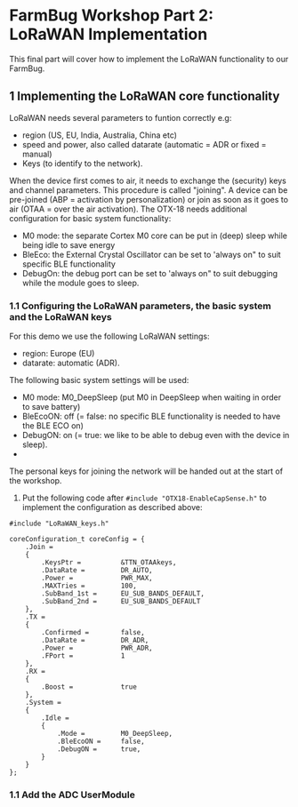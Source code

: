 # FarmBug Workshop Part 2: LoRaWAN Implementation

This final part will cover how to implement the LoRaWAN functionality to our FarmBug.

## 1 Implementing the LoRaWAN core functionality

LoRaWAN needs several parameters to funtion correctly e.g:
- region (US, EU, India, Australia, China etc)
- speed and power, also called datarate (automatic = ADR or fixed = manual)
- Keys (to identify to the network).

When the device first comes to air, it needs to exchange the (security) keys and channel parameters. This procedure is called "joining". A device can be pre-joined (ABP = activation by personalization) or join as soon as it goes to air (OTAA = over the air activation).
The OTX-18 needs additional configuration for basic system functionality:
- M0 mode: the separate Cortex M0 core can be put in (deep) sleep while being idle to save energy
- BleEco: the External Crystal Oscillator can be set to 'always on" to suit specific BLE functionality
- DebugOn: the debug port can be set to 'always on" to suit debugging while the module goes to sleep.

### 1.1 Configuring the LoRaWAN parameters, the basic system and the LoRaWAN keys
For this demo we use the following LoRaWAN settings:
- region: Europe (EU)
- datarate: automatic (ADR).

The following basic system settings will be used:
- M0 mode: M0_DeepSleep (put M0 in DeepSleep when waiting in order to save battery)
- BleEcoON: off (= false: no specific BLE functionality is needed to have the BLE ECO on)
- DebugON: on (= true: we like to be able to debug even with the device in sleep).
- 
The personal keys for joining the network will be handed out at the start of the workshop.

1. Put the following code after `#include "OTX18-EnableCapSense.h"` to implement the configuration as described above:
```
#include "LoRaWAN_keys.h"

coreConfiguration_t	coreConfig = {
	.Join =
	{
		.KeysPtr = 			&TTN_OTAAkeys,
		.DataRate =			DR_AUTO,
		.Power =			PWR_MAX,
		.MAXTries = 		100,
		.SubBand_1st =     	EU_SUB_BANDS_DEFAULT,
		.SubBand_2nd =     	EU_SUB_BANDS_DEFAULT
	},
	.TX =
	{
		.Confirmed = 		false,
		.DataRate = 		DR_ADR,
		.Power = 			PWR_ADR,
		.FPort = 			1
	},
	.RX =
	{
		.Boost = 			true
	},
	.System =
	{
		.Idle =
		{
			.Mode = 		M0_DeepSleep,
			.BleEcoON =		false,
			.DebugON =		true,
		}
	}
};
```





### 1.1 Add the ADC UserModule

